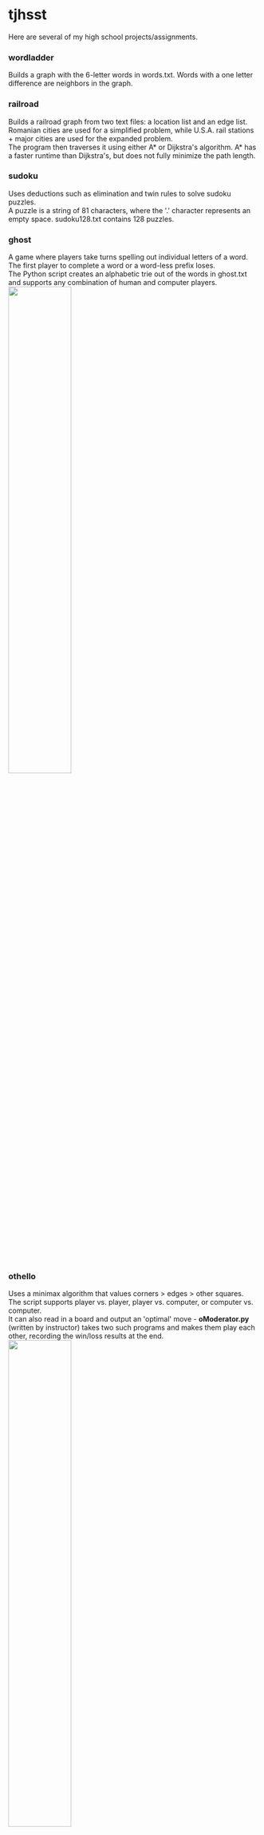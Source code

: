 # tjhsst
  
Here are several of my high school projects/assignments.  
  
### wordladder
Builds a graph with the 6-letter words in words.txt. Words with a one letter difference are neighbors in the graph.  
  
### railroad
Builds a railroad graph from two text files: a location list and an edge list. Romanian cities are used for a simplified problem, while U.S.A. rail stations + major cities are used for the expanded problem.  
The program then traverses it using either A* or Dijkstra's algorithm. A* has a faster runtime than Dijkstra's, but does not fully minimize the path length.  
  
### sudoku
Uses deductions such as elimination and twin rules to solve sudoku puzzles.  
A puzzle is a string of 81 characters, where the '.' character represents an empty space. sudoku128.txt contains 128 puzzles.  
  
### ghost
A game where players take turns spelling out individual letters of a word. The first player to complete a word or a word-less prefix loses.  
The Python script creates an alphabetic trie out of the words in ghost.txt and supports any combination of human and computer players.  
<img src="https://raw.githubusercontent.com/imkevinkuo/tjhsst/master/ghost/ghost.png" width="50%">  
  
### othello  
Uses a minimax algorithm that values corners > edges > other squares.  
The script supports player vs. player, player vs. computer, or computer vs. computer.  
It can also read in a board and output an 'optimal' move - **oModerator.py** (written by instructor) takes two such programs and makes them play each other, recording the win/loss results at the end.  
<img src="https://raw.githubusercontent.com/imkevinkuo/tjhsst/master/othello/othello.png" width="50%">  
  
### salesman
Travelling Salesman Problem (TSP)
  
**Iterative** - randomly generates a path, then "untangles" it, eliminating all intersections between line segments in the path. After untangling, the program makes local optimizations, which minimizes path length in sets of 4-8 adjacent points.  

**Genetic algorithm** - creates a size N population of untangled paths and measures path fitness inversely with path length. Each generation cycle creates N/2 "children paths" by combining two members of the current population. The least fit N/2 members of the new population are then removed from the set.  

Example of path mid-untangling:  
<img src="https://raw.githubusercontent.com/imkevinkuo/tjhsst/master/optimization/working path.png" width="50%">  
Untangled path:  
<img src="https://raw.githubusercontent.com/imkevinkuo/tjhsst/master/optimization/best path.png" width="50%">  
  
### nQueens
Draws an N-by-N square board with N queens, such that none of them attack each other.  

**Brute force backtracking** - Generates all possible boards one queen at a time and only works off legal permutations (i.e. will eliminate a "solution" that contains a queen in A1 and another in B2, even if the board size is 8).  Returns a list of all possible boards. Time efficiency is n! due to brute force nature.  
**Hill climbing** - Generates a random board and checks single column swaps to reduce # of conflicts. Sometimes, a solution cannot be found due to the starting spot (we reach a 'local minimum'), in which case we generate a new board and restart.
**Genetic algorithm** - Similar to the genetic TSP method. Splices parent boards by copying the front of parent 1 (up to a specified pivot point) and appending the rest of the unused numbers in the order they occur in parent 2. This algorithm's time efficiency is far more reliable than the above two methods at large N.
<img src="https://raw.githubusercontent.com/imkevinkuo/tjhsst/master/optimization/nqueens30.png" width="50%">  
  
### sociallinks
Analyzes two different social groups:  

Each graph is a distribution of people based on # of social connections. 
Group one starts with a given population and draws random links between everyone. The plot is given by graphrand.jpg.  
<img src="https://raw.githubusercontent.com/imkevinkuo/tjhsst/master/sociallinks//graphrand.jpg" width="50%">  
Group two starts with a small number of people (a "popular group") who all know each other. We iteratively add new members to the society and give each new member a few social links. The resulting graph is shown by graphiter.jpg.  
<img src="https://raw.githubusercontent.com/imkevinkuo/tjhsst/master/sociallinks//graphiter.jpg" width="50%">  
Note how in graphrand, the graph is shaped more symmetrically, while in graphiter, there are only a few popular people and most people (the new members added later) only have a few connections.


### fireflies
Displays fireflies (yellow dots) on a night (black) background.  
Each firefly builds up charge over time. Upon reaching full charge, it displays a full intensity yellow dot on the screen, which then fades.  
Discharging a light will cause nearby fireflies to also adjust their discharge times to more closely match each other.  
End result is all fireflies discharging and lighting up together.  
<img src="https://raw.githubusercontent.com/imkevinkuo/tjhsst/master/fireflies/fireflies.png">

### computervision
**Grayscale**  
<img src="https://raw.githubusercontent.com/saltmining/tjhsst/master/computervision/leaves/leaves.jpg" width="30%">
<img src="https://raw.githubusercontent.com/saltmining/tjhsst/master/computervision/leaves/leavesgb.jpg" width="30%">
  
**Edge detection (Sobel/Canny)**  
<img src="https://raw.githubusercontent.com/saltmining/tjhsst/master/computervision/leaves/leavesgbe.jpg" width="30%">
<img src="https://raw.githubusercontent.com/saltmining/tjhsst/master/computervision/leaves/leavesgbet.jpg" width="30%">

**Circle detection (Hough Transform)**  
<nowiki>*</nowiki>brighter spots in the third image have a greater likelyhood of being detected as a circle.  
<img src="https://raw.githubusercontent.com/saltmining/tjhsst/master/computervision/misc/coins.jpg" width="30%">
<img src="https://raw.githubusercontent.com/saltmining/tjhsst/master/computervision/misc/coinse.jpg" width="30%">  
<img src="https://raw.githubusercontent.com/saltmining/tjhsst/master/computervision/misc/coinshough.jpg" width="30%">
<img src="https://raw.githubusercontent.com/saltmining/tjhsst/master/computervision/misc/coinsfinal.jpg" width="30%">

**Concentric Circle Detection**  
<img src="https://raw.githubusercontent.com/saltmining/tjhsst/master/computervision/misc/donuts.jpg" width="30%">
<img src="https://raw.githubusercontent.com/saltmining/tjhsst/master/computervision/misc/donutsedge.jpg" width="30%">  
<img src="https://raw.githubusercontent.com/saltmining/tjhsst/master/computervision/misc/donutshough.jpg" width="30%">
<img src="https://raw.githubusercontent.com/saltmining/tjhsst/master/computervision/misc/donutsfinal.jpg" width="30%">

**Line Detection**  
<nowiki>*</nowiki>the third image plots two variables, rho and theta. Pixel intensity increases with likelyhood of being a line.  
Implementation details can be found <a href= "https://docs.opencv.org/3.0-beta/doc/py_tutorials/py_imgproc/py_houghlines/py_houghlines.html">here</a>.  
<img src="https://raw.githubusercontent.com/saltmining/tjhsst/master/computervision/misc/tilted.png" width="30%">
<img src="https://raw.githubusercontent.com/saltmining/tjhsst/master/computervision/misc/tiltede.jpg" width="30%">  
<img src="https://raw.githubusercontent.com/saltmining/tjhsst/master/computervision/misc/tiltedhough.jpg" width="30%">
<img src="https://raw.githubusercontent.com/saltmining/tjhsst/master/computervision/misc/tiltedfinal.jpg" width="30%">
